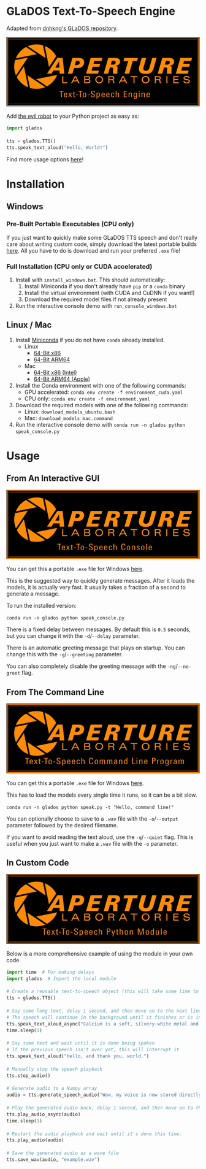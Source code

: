 # GLaDOS Text-To-Speech Engine
Adapted from [dnhkng's GLaDOS repository](https://github.com/dnhkng/GlaDOS).

<p align="center"><img src="tts_engine.png" alt="TTS Engine Splash Screen"/></p>

Add [the evil robot](https://en.wikipedia.org/wiki/GLaDOS) to your Python project as easy as:
```python
import glados

tts = glados.TTS()
tts.speak_text_aloud("Hello, World!")
```

Find more usage options [here](#Usage)!

# Installation

## Windows
### Pre-Built Portable Executables (CPU only)
If you just want to quickly make some GLaDOS TTS speech and don't really care about writing custom code, simply download the latest portable builds [here](https://github.com/nimaid/GLaDOS-TTS/releases/latest). All you have to do is download and run your preferred `.exe` file!

### Full Installation (CPU only or CUDA accelerated)
1. Install with `install_windows.bat`. This should automatically:
   1. Install Miniconda if you don't already have `pip` or a `conda` binary
   2. Install the virtual environment (with CUDA and CuDNN if you want!)
   3. Download the required model files if not already present
2. Run the interactive console demo with `run_console_windows.bat`

## Linux / Mac
1. Install [Miniconda](https://www.anaconda.com/download/success) if you do not have `conda` already installed.
   - Linux
      - [64-Bit x86](https://repo.anaconda.com/miniconda/Miniconda3-latest-Linux-x86_64.sh)
      - [64-Bit ARM64](https://repo.anaconda.com/miniconda/Miniconda3-latest-Linux-aarch64.sh)
   - Mac
      - [64-Bit x86 (Intel)](https://repo.anaconda.com/miniconda/Miniconda3-latest-MacOSX-x86_64.pkg)
      - [64-Bit ARM64 (Apple)](https://repo.anaconda.com/miniconda/Miniconda3-latest-MacOSX-arm64.pkg)
2. Install the Conda environment with one of the following commands:
   - GPU accelerated: `conda env create -f environment_cuda.yaml`
   - CPU only: `conda env create -f environment.yaml`
3. Download the required models with one of the following commands:
   - Linux: `download_models_ubuntu.bash`
   - Mac: `download_models_mac.command`
4. Run the interactive console demo with `conda run -n glados python speak_console.py`

# Usage

## From An Interactive GUI
<p align="center"><img src="tts_console.png" alt="Interactive Console Splash Screen"/></p>

You can get this a portable `.exe` file for Windows [here](https://github.com/nimaid/GLaDOS-TTS/releases/latest/download/speak_console.exe).

This is the suggested way to quickly generate messages. After it loads the models, it is actually very fast. It usually takes a fraction of a second to generate a message.

To run the installed version:

`conda run -n glados python speak_console.py`

There is a fixed delay between messages. By default this is `0.5` seconds, but you can change it with the `-d`/`--delay` parameter.

There is an automatic greeting message that plays on startup. You can change this with the `-g`/`--greeting` parameter.

You can also completely disable the greeting message with the `-ng`/`--no-greet` flag.

## From The Command Line
<p align="center"><img src="tts_command.png" alt="Command Line Program Splash Screen"/></p>

You can get this a portable `.exe` file for Windows [here](https://github.com/nimaid/GLaDOS-TTS/releases/latest/download/speak.exe).

This has to load the models every single time it runs, so it can be a bit slow.

`conda run -n glados python speak.py -t "Hello, command line!"`

You can optionally choose to save to a `.wav` file with the `-o`/`--output` parameter followed by the desired filename.

If you want to avoid reading the text aloud, use the `-q`/`--quiet` flag. This is useful when you just want to make a `.wav` file with the `-o` parameter.

## In Custom Code
<p align="center"><img src="tts_module.png" alt="Python Module Splash Screen"/></p>

Below is a more comprehensive example of using the module in your own code.

```python
import time  # For making delays
import glados  # Import the local module

# Create a reusable text-to-speech object (this will take some time to load the AI models)
tts = glados.TTS()

# Say some long text, delay 1 second, and then move on to the next line of code
# The speech will continue in the background until it finishes or is interrupted
tts.speak_text_aloud_async("Calcium is a soft, silvery-white metal and one of the most abundant elements on Earth.")
time.sleep(1)

# Say some text and wait until it is done being spoken
# If the previous speech isn't over yet, this will interrupt it
tts.speak_text_aloud("Hello, and thank you, world.")

# Manually stop the speech playback
tts.stop_audio()

# Generate audio to a Numpy array
audio = tts.generate_speech_audio("Wow, my voice is now stored directly in your random access memory.")

# Play the generated audio back, delay 1 second, and then move on to the next line of code
tts.play_audio_async(audio)
time.sleep(1)

# Restart the audio playback and wait until it's done this time.
tts.play_audio(audio)

# Save the generated audio as a wave file
tts.save_wav(audio, "example.wav")
```